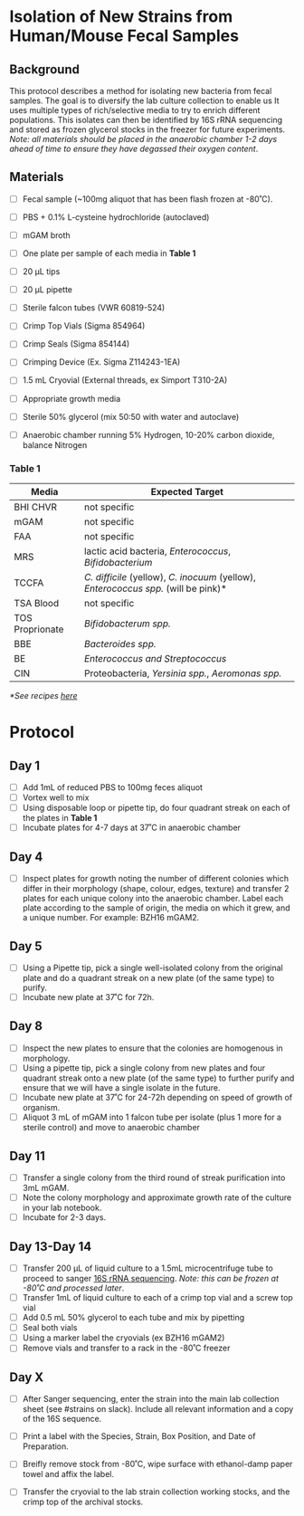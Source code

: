 # Isolation of New Strains from Human/Mouse Fecal Samples

## Background

This protocol describes a method for isolating new bacteria from fecal samples. The goal is to diversify the lab culture collection to enable us It uses multiple types of rich/selective media to try to enrich different populations. This isolates can then be identified by 16S rRNA sequencing and stored as frozen glycerol stocks in the freezer for future experiments. *Note: all materials should be placed in the anaerobic chamber 1-2 days ahead of time to ensure they have degassed their oxygen content*.

## Materials
- [ ] Fecal sample (~100mg aliquot that has been flash frozen at -80˚C).
- [ ] PBS + 0.1% L-cysteine hydrochloride (autoclaved)
- [ ] mGAM broth
- [ ] One plate per sample of each media in **Table 1**
- [ ] 20 µL tips
- [ ] 20 µL pipette
- [ ] Sterile falcon tubes (VWR 60819-524)
- [ ] Crimp Top Vials (Sigma 854964)
- [ ] Crimp Seals (Sigma 854144)
- [ ] Crimping Device (Ex. Sigma Z114243-1EA)
- [ ] 1.5 mL Cryovial (External threads, ex Simport T310-2A)
- [ ] Appropriate growth media
- [ ] Sterile 50% glycerol (mix 50:50 with water and autoclave)
- [ ] Anaerobic chamber running 5% Hydrogen, 10-20% carbon dioxide, balance Nitrogen


### Table 1
Media|Expected Target
-|-
BHI CHVR | not specific
mGAM | not specific
FAA | not specific
MRS | lactic acid bacteria, *Enterococcus*, *Bifidobacterium*
TCCFA | *C. difficile* (yellow), *C. inocuum* (yellow), *Enterococcus spp.* (will be pink)*
TSA Blood | not specific
TOS Proprionate | *Bifidobacterum spp.*
BBE | *Bacteroides spp.*
BE | *Enterococcus and Streptococcus*
CIN | Proteobacteria, *Yersinia spp.*, *Aeromonas spp.*
*\*See recipes [here](https://github.com/BisanzLab/LabProtocols/blob/main/BacterialMedia.md)*

# Protocol

## Day 1
- [ ] Add 1mL of reduced PBS to 100mg feces aliquot
- [ ] Vortex well to mix
- [ ] Using disposable loop or pipette tip, do four quadrant streak on each of the plates in **Table 1**
- [ ] Incubate plates for 4-7 days at 37˚C in anaerobic chamber

## Day 4
- [ ] Inspect plates for growth noting the number of different colonies which differ in their morphology (shape, colour, edges, texture) and transfer 2 plates for each unique colony into the anaerobic chamber. Label each plate according to the sample of origin, the media on which it grew, and a unique number. For example: BZH16 mGAM2.

## Day 5
- [ ] Using a Pipette tip, pick a single well-isolated colony from the original plate and do a quadrant streak on a new plate (of the same type) to purify. 
- [ ] Incubate new plate at 37˚C for 72h.

## Day 8
- [ ] Inspect the new plates to ensure that the colonies are homogenous in morphology.
- [ ] Using a pipette tip, pick a single colony from new plates and four quadrant streak onto a new plate (of the same type) to further purify and ensure that we will have a single isolate in the future.
- [ ] Incubate new plate at 37˚C for 24-72h depending on speed of growth of organism.
- [ ] Aliquot 3 mL of mGAM into 1 falcon tube per isolate (plus 1 more for a sterile control) and move to anaerobic chamber

## Day 11
- [ ] Transfer a single colony from the third round of streak purification into 3mL mGAM.
- [ ] Note the colony morphology and approximate growth rate of the culture in your lab notebook.
- [ ] Incubate for 2-3 days.

## Day 13-Day 14
- [ ] Transfer 200 µL of liquid culture to a 1.5mL microcentrifuge tube to proceed to sanger [16S rRNA sequencing](https://github.com/BisanzLab/LabProtocols/blob/main/Isolate_16S.md). *Note: this can be frozen at -80˚C and processed later*.
- [ ] Transfer 1mL of liquid culture to each of a crimp top vial and a screw top vial
- [ ] Add 0.5 mL 50% glycerol to each tube and mix by pipetting
- [ ] Seal both vials
- [ ] Using a marker label the cryovials (ex BZH16 mGAM2)
- [ ] Remove vials and transfer to a rack in the -80˚C freezer

## Day X
- [ ] After Sanger sequencing, enter the strain into the main lab collection sheet (see #strains on slack). Include all relevant information and a copy of the 16S sequence.
- [ ] Print a label with the Species, Strain, Box Position, and Date of Preparation.
- [ ] Breifly remove stock from -80˚C, wipe surface with ethanol-damp paper towel and affix the label. 
- [ ] Transfer the cryovial to the lab strain collection working stocks, and the crimp top of the archival stocks.


